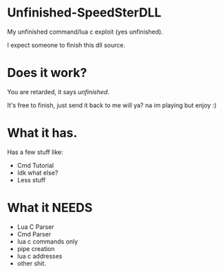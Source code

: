 # Unfinished-SpeedSterDLL

My unfinished command/lua c exploit (yes unfinished).

I expect someone to finish this dll source.

# Does it work?

You are retarded, it says *unfinished*.

It's free to finish, just send it back to me will ya? na im playing but enjoy :)

# What it has.

Has a few stuff like:

- Cmd Tutorial
- Idk what else?
- Less stuff

# What it NEEDS

- Lua C Parser
- Cmd Parser
- lua c commands only
- pipe creation
- lua c addresses
- other shit.
